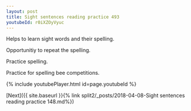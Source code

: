 ```yaml
---
layout: post
title: Sight sentences reading practice 493
youtubeId: r0iXZOyVyuc
---
```

 
 
Helps to learn sight words and their spelling.

Opportunitiy to repeat the spelling. 

Practice spelling. 
 
Practice for spelling bee competitions. 
 
{% include youtubePlayer.html id=page.youtubeId %}
 
 

[Next]({{ site.baseurl }}{% link  split2/_posts/2018-04-08-Sight sentences reading practice 148.md%})
 
